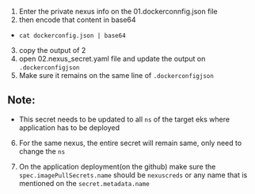 1. Enter the private nexus info on the 01.dockerconnfig.json file
2. then encode that content in base64
- `cat dockerconfig.json | base64`
3. copy the output of 2
4. open 02.nexus_secret.yaml file and update the output on `.dockerconfigjson`
5. Make sure it remains on the same line of `.dockerconfigjson`


## Note:
- This secret needs to be updated to all `ns` of the target eks where application has to be deployed

6. For the same nexus, the entire secret will remain same, only need to change the `ns`

7. On the application deployment(on the github) make sure the `spec.imagePullSecrets.name` should be `nexuscreds` or any name that is mentioned on the `secret.metadata.name`